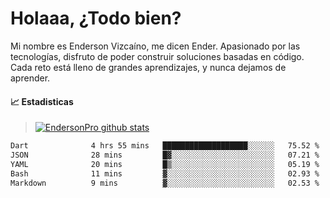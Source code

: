 
# Holaaa, ¿Todo bien?

Mi nombre es Enderson Vizcaíno, me dicen Ender. Apasionado por las tecnologías, disfruto de poder construir soluciones basadas en código. Cada reto está lleno de grandes aprendizajes, y nunca dejamos de aprender. 

#### :chart_with_upwards_trend: Estadisticas
> [![EndersonPro github stats](https://github-readme-stats.vercel.app/api?username=endersonpro&theme=vue-dark&show_icons=true)](https://github.com/anuraghazra/github-readme-stats) 


<!--START_SECTION:waka-->

```txt
Dart              4 hrs 55 mins   ███████████████████░░░░░░   75.52 %
JSON              28 mins         █▓░░░░░░░░░░░░░░░░░░░░░░░   07.21 %
YAML              20 mins         █▒░░░░░░░░░░░░░░░░░░░░░░░   05.19 %
Bash              11 mins         ▓░░░░░░░░░░░░░░░░░░░░░░░░   02.93 %
Markdown          9 mins          ▓░░░░░░░░░░░░░░░░░░░░░░░░   02.53 %
```

<!--END_SECTION:waka-->

[website]: https://endersonpro.github.io/portfolio/
[twitter]: https://twitter.com/endersonj_
[youtube]: https://youtube.com/ByEnderson
[instagram]: https://instagram.com/endersonvizc
[linkedin]: https://www.linkedin.com/in/enderson-vizcaino-2aa927175/
